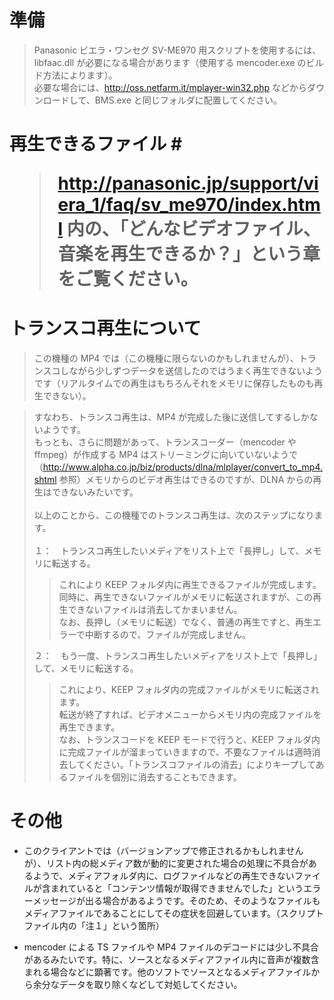 # 準備 #

> Panasonic ビエラ・ワンセグ SV-ME970 用スクリプトを使用するには、libfaac.dll が必要になる場合があります（使用する mencoder.exe のビルド方法によります）。<br>必要な場合には、<a href='http://oss.netfarm.it/mplayer-win32.php'>http://oss.netfarm.it/mplayer-win32.php</a> などからダウンロードして、BMS.exe と同じフォルダに配置してください。</li></ul>

<h1>再生できるファイル #

> http://panasonic.jp/support/viera_1/faq/sv_me970/index.html 内の、「どんなビデオファイル、音楽を再生できるか？」という章をご覧ください。

# トランスコ再生について #

> この機種の MP4 では（この機種に限らないのかもしれませんが）、トランスコしながら少しずつデータを送信したのではうまく再生できないようです（リアルタイムでの再生はもちろんそれをメモリに保存したものも再生できない）。<br>
<blockquote>すなわち、トランスコ再生は、MP4 が完成した後に送信してするしかないようです。<br>
もっとも、さらに問題があって、トランスコーダー（mencoder や ffmpeg）が作成する MP4 はストリーミングに向いていないようで（<a href='http://www.alpha.co.jp/biz/products/dlna/mlplayer/convert_to_mp4.shtml'>http://www.alpha.co.jp/biz/products/dlna/mlplayer/convert_to_mp4.shtml</a> 参照）メモリからのビデオ再生はできるのですが、DLNA からの再生はできないみたいです。<br>
<br>
以上のことから、この機種でのトランスコ再生は、次のステップになります。<br>
<br>
１：　トランスコ再生したいメディアをリスト上で「長押し」して、メモリに転送する。<br>
<blockquote>これにより KEEP フォルダ内に再生できるファイルが完成します。<br>
同時に、再生できないファイルがメモリに転送されますが、この再生できないファイルは消去してかまいません。<br>
なお、長押し（メモリに転送）でなく、普通の再生ですと、再生エラーで中断するので、ファイルが完成しません。<br>
</blockquote>２：　もう一度、トランスコ再生したいメディアをリスト上で「長押し」して、メモリに転送する。<br>
<blockquote>これにより、KEEP フォルダ内の完成ファイルがメモリに転送されます。<br>
転送が終了すれば、ビデオメニューからメモリ内の完成ファイルを再生できます。<br>
なお、トランスコードを KEEP モードで行うと、KEEP フォルダ内に完成ファイルが溜まっていきますので、不要なファイルは適時消去してください。「トランスコファイルの消去」によりキープしてあるファイルを個別に消去することもできます。</blockquote></blockquote>


<h1>その他</h1>

<ul><li>このクライアントでは（バージョンアップで修正されるかもしれませんが）、リスト内の総メディア数が動的に変更された場合の処理に不具合があるようで、メディアフォルダ内に、ログファイルなどの再生できないファイルが含まれていると「コンテンツ情報が取得できませんでした」というエラーメッセージが出る場合があるようです。そのため、そのようなファイルもメディアファイルであることにしてその症状を回避しています。（スクリプトファイル内の「注１」という箇所）</li></ul>

<ul><li>mencoder による TS ファイルや MP4 ファイルのデコードには少し不具合があるみたいです。特に、ソースとなるメディアファイル内に音声が複数含まれる場合などに顕著です。他のソフトでソースとなるメディアファイルから余分なデータを取り除くなどして対処してください。